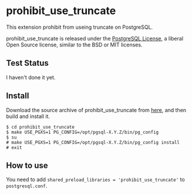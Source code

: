 # prohibit_use_truncate
This extension prohibit from useing truncate on PostgreSQL.

prohibit_use_truncate is released under the [PostgreSQL License](https://opensource.org/licenses/postgresql), a liberal Open Source license, similar to the BSD or MIT licenses.

## Test Status
I haven't done it yet.

## Install
Download the source archive of prohibit_use_truncate from [here](https://github.com/shinyaaa/prohibit_use_truncate), and then build and install it.
```
$ cd prohibit_use_truncate
$ make USE_PGXS=1 PG_CONFIG=/opt/pgsql-X.Y.Z/bin/pg_config
$ su
# make USE_PGXS=1 PG_CONFIG=/opt/pgsql-X.Y.Z/bin/pg_config install
# exit
```
## How to use
You need to add `shared_preload_libraries = 'prohibit_use_truncate'` to `postgresql.conf`.
